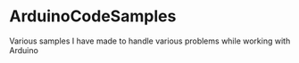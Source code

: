 # ArduinoCodeSamples
Various samples I have made to handle various problems while working with Arduino
